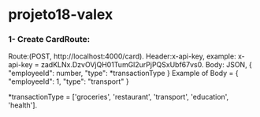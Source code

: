 # projeto18-valex

### 1- Create CardRoute:
Route:(POST, http://localhost:4000/card).
Header:x-api-key, example: x-api-key = zadKLNx.DzvOVjQH01TumGl2urPjPQSxUbf67vs0.
Body: JSON, {
		"employeeId": number,
    "type": *transactionType
}
Example of Body = {
		"employeeId": 1,
    "type": "transport"
}


*transactionType = ['groceries', 'restaurant', 'transport', 'education', 'health'].
